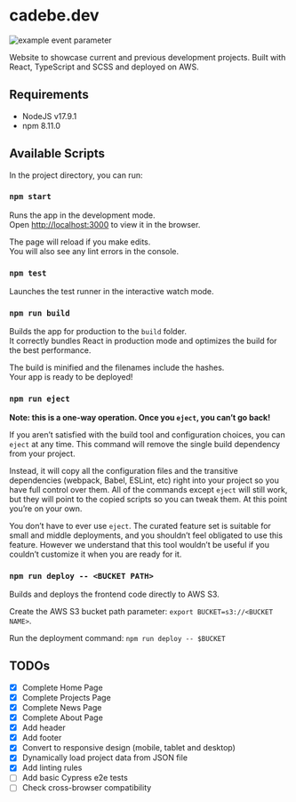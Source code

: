 # cadebe.dev 

![example event parameter](https://github.com/Carla-de-Beer/cadebe-website/actions/workflows/build.yml/badge.svg?event=push)

Website to showcase current and previous development projects. Built with React, TypeScript and SCSS and deployed on AWS.

## Requirements
* NodeJS v17.9.1
* npm 8.11.0

## Available Scripts

In the project directory, you can run:

### `npm start`

Runs the app in the development mode.<br />
Open [http://localhost:3000](http://localhost:3000) to view it in the browser.

The page will reload if you make edits.<br />
You will also see any lint errors in the console.

### `npm test`

Launches the test runner in the interactive watch mode.<br />

### `npm run build`

Builds the app for production to the `build` folder.<br />
It correctly bundles React in production mode and optimizes the build for the best performance.

The build is minified and the filenames include the hashes.<br />
Your app is ready to be deployed!

### `npm run eject`

**Note: this is a one-way operation. Once you `eject`, you can’t go back!**

If you aren’t satisfied with the build tool and configuration choices, you can `eject` at any time. This command will remove the single build dependency from your project.

Instead, it will copy all the configuration files and the transitive dependencies (webpack, Babel, ESLint, etc) right into your project so you have full control over them. All of the commands except `eject` will still work, but they will point to the copied scripts so you can tweak them. At this point you’re on your own.

You don’t have to ever use `eject`. The curated feature set is suitable for small and middle deployments, and you shouldn’t feel obligated to use this feature. However we understand that this tool wouldn’t be useful if you couldn’t customize it when you are ready for it.

### `npm run deploy -- <BUCKET PATH>`

Builds and deploys the frontend code directly to AWS S3.

Create the AWS S3 bucket path parameter: `export BUCKET=s3://<BUCKET NAME>`.

Run the deployment command: `npm run deploy -- $BUCKET`

## TODOs
* [x] Complete Home Page
* [x] Complete Projects Page
* [x] Complete News Page
* [x] Complete About Page
* [x] Add header
* [x] Add footer
* [x] Convert to responsive design (mobile, tablet and desktop)
* [x] Dynamically load project data from JSON file
* [x] Add linting rules
* [ ] Add basic Cypress e2e tests
* [ ] Check cross-browser compatibility
